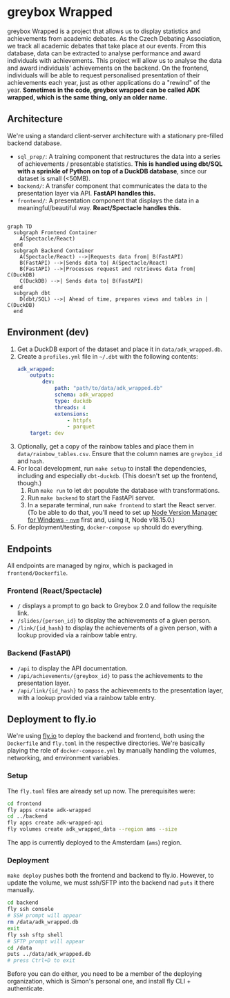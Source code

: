 # greybox Wrapped

greybox Wrapped is a project that allows us to display statistics and achievements from academic debates.
As the Czech Debating Association, we track all academic debates that take place at our events. From this database, data can be extracted to analyse performance and award individuals with achievements.
This project will allow us to analyse the data and award individuals' achievements on the backend. On the frontend, individuals will be able to request personalised presentation of their achievements each year, just as other applications do a "rewind" of the year.
**Sometimes in the code, greybox wrapped can be called ADK wrapped, which is the same thing, only an older name.**

## Architecture

We're using a standard client-server architecture with a stationary pre-filled backend database.

- `sql_prep/`: A training component that restructures the data into a series of achievements / presentable statistics. **This is handled using dbt/SQL with a sprinkle of Python on top of a DuckDB database**, since our dataset is small (&lt;50MB).
- `backend/`: A transfer component that communicates the data to the presentation layer via API. **FastAPI handles this.**
- `frontend/`: A presentation component that displays the data in a meaningful/beautiful way. **React/Spectacle handles this.**

```mermaid

graph TD
  subgraph Frontend Container
    A(Spectacle/React) 
  end
  subgraph Backend Container
    A(Spectacle/React) -->|Requests data from| B(FastAPI)
    B(FastAPI) -->|Sends data to| A(Spectacle/React)
    B(FastAPI) -->|Processes request and retrieves data from| C(DuckDB)
    C(DuckDB) -->| Sends data to| B(FastAPI)
  end
  subgraph dbt
    D(dbt/SQL) -->| Ahead of time, prepares views and tables in | C(DuckDB)
  end

```

## Environment (dev)


1. Get a DuckDB export of the dataset and place it in `data/adk_wrapped.db`.
2. Create a `profiles.yml` file in `~/.dbt` with the following contents:
    ```yaml
    adk_wrapped:
        outputs:
            dev:
                path: "path/to/data/adk_wrapped.db"
                schema: adk_wrapped
                type: duckdb
                threads: 4
                extensions:
                    - httpfs
                    - parquet
        target: dev
    ```
2. Optionally, get a copy of the rainbow tables and place them in `data/rainbow_tables.csv`. Ensure that the column names are `greybox_id` and `hash`.
3. For local development, run `make setup` to install the dependencies, including and especially `dbt-duckdb`. (This doesn't set up the frontend, though.)
    1. Run `make run` to let `dbt` populate the database with transformations.
    2. Run `make backend` to start the FastAPI server.
    3. In a separate terminal, run `make frontend` to start the React server. (To be able to do that, you'll need to set up [Node Version Manager for Windows - `nvm`](https://github.com/coreybutler/nvm-windows) first and, using it, Node v18.15.0.)
4. For deployment/testing, `docker-compose up` should do everything.

## Endpoints

All endpoints are managed by nginx, which is packaged in `frontend/Dockerfile`.

### Frontend (React/Spectacle)

- `/` displays a prompt to go back to Greybox 2.0 and follow the requisite link.
- `/slides/{person_id}` to display the achievements of a given person.
- `/link/{id_hash}` to display the achievements of a given person, with a lookup provided via a rainbow table entry.

### Backend (FastAPI)

- `/api` to display the API documentation.
- `/api/achievements/{greybox_id}` to pass the achievements to the presentation layer.
- `/api/link/{id_hash}` to pass the achievements to the presentation layer, with a lookup provided via a rainbow table entry.

## Deployment to fly.io

We're using [fly.io](https://fly.io) to deploy the backend and frontend, both using the `Dockerfile` and `fly.toml` in the respective directories. We're basically playing the role of `docker-compose.yml` by manually handling the volumes, networking, and environment variables.

### Setup

The `fly.toml` files are already set up now. The prerequisites were:

```bash
cd frontend
fly apps create adk-wrapped
cd ../backend
fly apps create adk-wrapped-api
fly volumes create adk_wrapped_data --region ams --size 
```

The app is currently deployed to the Amsterdam (`ams`) region.

### Deployment

`make deploy` pushes both the frontend and backend to fly.io. However, to update the volume, we must ssh/SFTP into the backend nad `puts` it there manually.

```bash
cd backend
fly ssh console
# SSH prompt will appear
rm /data/adk_wrapped.db
exit
fly ssh sftp shell
# SFTP prompt will appear
cd /data
puts ../data/adk_wrapped.db
# press Ctrl+D to exit
```

Before you can do either, you need to be a member of the deploying organization, which is Simon's personal one, and install fly CLI + authenticate.
